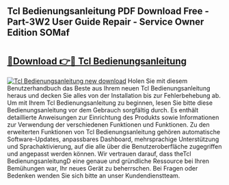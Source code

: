 ## Tcl Bedienungsanleitung PDF Download Free - Part-3W2 User Guide Repair - Service Owner Edition SOMaf

# <h2><a href="http://df4t48l.blite.top/?on=Tcl+Bedienungsanleitung">🔗Download 👉🔴 Tcl Bedienungsanleitung</a></h2>

[![Tcl Bedienungsanleitung new download](https://i.imgur.com/lujVjoI.png)](http://df4t48l.blite.top/?on=Tcl+Bedienungsanleitung)
Holen Sie mit diesem Benutzerhandbuch das Beste aus Ihrem neuen Tcl Bedienungsanleitung heraus und decken Sie alles von der Installation bis zur Fehlerbehebung ab. Um mit Ihrem Tcl Bedienungsanleitung zu beginnen, lesen Sie bitte diese Bedienungsanleitung vor dem Gebrauch sorgfältig durch. Es enthält detaillierte Anweisungen zur Einrichtung des Produkts sowie Informationen zur Verwendung der verschiedenen Funktionen und Funktionen. Zu den erweiterten Funktionen von Tcl Bedienungsanleitung gehören automatische Software-Updates, anpassbares Dashboard, mehrsprachige Unterstützung und Sprachaktivierung, auf die alle über die Benutzeroberfläche zugegriffen und angepasst werden können. Wir vertrauen darauf, dass theTcl BedienungsanleitungD eine genaue und gründliche Ressource bei Ihren Bemühungen war, Ihr neues Gerät zu beherrschen. Bei Fragen oder Bedenken wenden Sie sich bitte an unser Kundendienstteam.
